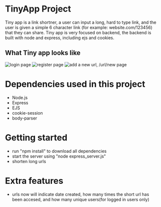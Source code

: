 # TinyApp Project 

Tiny app is a link shortner, a user can input a long, hard to type link, and the user is given a simple 6 character link (for example: website.com/123456) that they can share. Tiny app is very focused on backend, the backend is built with node and express, including ejs and cookies. 

## What Tiny app looks like

![login page]()
![register page]()
![add a new url, /url/new page]()

# Dependencies used in this project
- Node.js
- Express
- EJS
- cookie-session 
- body-parser

# Getting started 

- run "npm install" to download all dependencies 
- start the server using "node express_server.js"
- shorten long urls

# Extra features 

- urls now will indicate date created, how many times the short url has been accesed, and how many unique users(for logged in users only)
